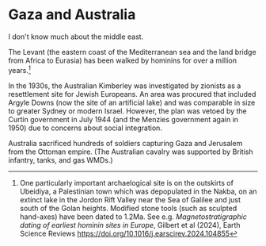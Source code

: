 Gaza and Australia
==================

I don't know much about the middle east.

The Levant (the eastern coast of the Mediterranean sea and the land bridge from Africa to Eurasia) has been walked by hominins for over a million years.[^homo]

In the 1930s, the Australian Kimberley was investigated by zionists as a resettlement site for Jewish Europeans. An area was procured that included Argyle Downs (now the site of an artificial lake) and was comparable in size to greater Sydney or modern Israel. However, the plan was vetoed by the Curtin government in July 1944 (and the Menzies government again in 1950) due to concerns about social integration.

Australia sacrificed hundreds of soldiers capturing Gaza and Jerusalem from the Ottoman empire. (The Australian cavalry was supported by British infantry, tanks, and gas WMDs.)



[^homo]: One particularly important archaelogical site is on the outskirts of Ubeidiya, a Palestinian town which was depopulated in the Nakba, on an extinct lake in the Jordon Rift Valley near the Sea of Galilee and just south of the Golan heights. Modified stone tools (such as sculpted hand-axes) have been dated to 1.2Ma. See e.g. _Magnetostratigraphic dating of earliest hominin sites in Europe_, Gilbert et al (2024), Earth Science Reviews https://doi.org/10.1016/j.earscirev.2024.104855 
